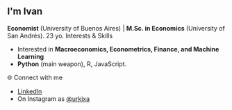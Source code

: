 ## I'm Ivan  

**Economist** (University of Buenos Aires) | **M.Sc. in Economics** (University of San Andrés). 23 yo. 
Interests & Skills  
- Interested in **Macroeconomics, Econometrics, Finance, and Machine Learning**  
- **Python** (main weapon), R, JavaScript.

🌐 Connect with me  
- [LinkedIn](https://www.linkedin.com/in/ivanroblesurquiza)  
- On Instagram as [@urkixa](https://instagram.com/urkixa)  

